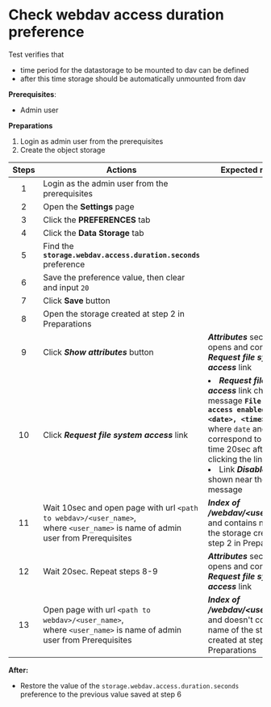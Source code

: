 # Check webdav access duration preference

Test verifies that 
- time period for the datastorage to be mounted to dav can be defined
- after this time storage should be automatically unmounted from dav

**Prerequisites**:
- Admin user

**Preparations**
1. Login as admin user from the prerequisites
2. Create the object storage

| Steps | Actions | Expected results |
| :---: | --- | --- |
| 1 | Login as the admin user from the prerequisites | |
| 2 | Open the **Settings** page | |
| 3 | Click the **PREFERENCES** tab | |
| 4 | Click the **Data Storage** tab | |
| 5 | Find the **`storage.webdav.access.duration.seconds`** preference |  |
| 6 | Save the preference value, then clear and input `20` | |
| 7 | Click **Save** button | |
| 8 | Open the storage created at step 2 in Preparations
| 9 | Click ***Show attributes*** button | ***Attributes*** sections opens and contains ***Request file system access*** link |
| 10 | Click ***Request file system access*** link | <li> ***Request file system access*** link changes to message **`File system access enabled till <date>, <time>`**, <br> where `date` and `time` correspond to date and time 20sec after clicking the link <li> Link ***Disable*** is shown near the message |
| 11 | Wait 10sec and open page with url `<path to webdav>/<user_name>`, <br> where `<user_name>` is name of admin user from Prerequisites  | ***Index of /webdav/<user_name>*** and contains name of the storage created at step 2 in Preparations |
| 12 | Wait 20sec. Repeat steps 8-9 | ***Attributes*** sections opens and contains ***Request file system access*** link |
| 13 | Open page with url `<path to webdav>/<user_name>`, <br> where `<user_name>` is name of admin user from Prerequisites  | ***Index of /webdav/<user_name>*** and doesn't contain name of the storage created at step 2 in Preparations |

**After:**
- Restore the value of the `storage.webdav.access.duration.seconds` preference to the previous value saved at step 6